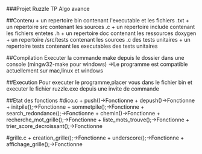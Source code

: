 
###Projet Ruzzle TP Algo avance

##Contenu
		+ un repertoire bin contenant l'executable et les fichiers .txt
		+ un repertoire src contenant les sources .c
		+ un repertoire include contenant les fichiers entetes .h
		+ un repertoire doc contenant les ressources doxygen
		+ un repertoire /src/tests contenant les sources .c des tests unitaires
		+ un repertoire tests contenant les executables des tests unitaires

##Compilation
	Executer la commande make depuis le dossier dans une console (mingw32-make pour windows)
	->Le programme est compatible actuellement sur mac,linux et windows

##Execution
	Pour executer le programme,placer vous dans le fichier bin
	et executer le fichier ruzzle.exe depuis une invite de commande

##Etat des fonctions
#dico.c
	+ push()->Fonctionne
	+ depush()->Fonctionne
	+ initpile();->Fonctionne
	+ sommetpile();->Fonctionne
	+ search_redondance();->Fonctionne
	+ chemin()->Fonctionne
	+ recherche_mot_grille();->Fonctionne
	+ liste_mots_trouve();->Fonctionne
	+ trier_score_decroissant();->Fonctionne
	
	
#grille.c
	+ creation_grille();->Fonctionne
	+ underscore();->Fonctionne
	+ affichage_grille();->Fonctionne
	
	
